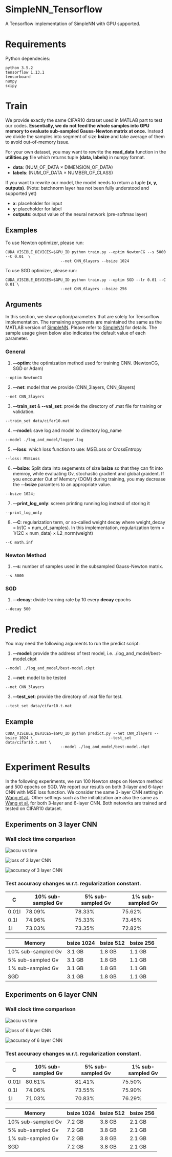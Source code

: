 # SimpleNN_Tensorflow

A Tensorflow implementation of SimpleNN with GPU supported. 

# Requirements
Python dependecies:
```
python 3.5.2
tensorflow 1.13.1
tensorboard
numpy
scipy
```

# Train
We provide exactly the same CIFAR10 dataset used in MATLAB part to test our codes. **Essentially, we do not feed the whole samples into GPU memory to evaluate sub-sampled Gauss-Newton matrix at once.** Instead we divide the samples into segment of size **bsize** and take average of them to avoid out-of-memory issue.

For your own dataset, you may want to rewrite the **read_data** function in the **utilities.py** file which returns tuple **(data, labels)** in numpy format. 

- **data**: (NUM_OF_DATA × DIMENSION_OF_DATA)
- **labels**: (NUM_OF_DATA × NUMBER_OF_CLASS)

If you want to rewrite our model, the model needs to return a tuple **(x, y, outputs)**. (Note: batchnorm layer has not been fully understood and supported yet)

- **x**: placeholder for input 
- **y**: placeholder for label
- **outputs**: output value of the neural network (pre-softmax layer)

## Examples
To use Newton optimizer, please run:
```
CUDA_VISIBLE_DEVICES=$GPU_ID python train.py --optim NewtonCG --s 5000 --C 0.01  \
						--net CNN_6layers --bsize 1024
```
To use SGD optimizer, please run:
```
CUDA_VISIBLE_DEVICES=$GPU_ID python train.py --optim SGD --lr 0.01 --C 0.01 \
						--net CNN_6layers --bsize 256
```

## Arguments
In this section, we show option/parameters that are solely for Tensorflow implementation. The remaining arguments are maintained the same as the MATLAB version of [SimpleNN](https://github.com/cjlin1/simpleNN). Please refer to [SimpleNN](https://github.com/cjlin1/simpleNN) for details. The sample usage given below also indicates the default value of each parameter.

### General
1. **--optim**: the optimization method used for training CNN. (NewtonCG, SGD or Adam)
```
--optim NewtonCG
```
2. **--net**: model that we provide (CNN_3layers, CNN_6layers)
```
--net CNN_3layers
```
3. **--train_set** & **--val_set**: provide the directory of .mat file for training or validation.
```
--train_set data/cifar10.mat
```
4. **--model**: save log and model to directory log_name
```
--model ./log_and_model/logger.log
```
5. **--loss**: which loss function to use: MSELoss or CrossEntropy
```
--loss: MSELoss
```
6. **--bsize**: Split data into segements of size **bsize** so that they can fit into memroy, while evaluating Gv, stochastic gradient and global graident. If you encounter Out of Memory (OOM) during training, you may decrease the **--bsize** paramters to an appropriate value.
```
--bsize 1024;
```
7. **--print_log_only**: screen printing running log instead of storing it
```
--print_log_only
```
8. **--C**: regularization term, or so-called weight decay where weight_decay = lr/(C × num_of_samples). In this implementation, regularization term = 1/(2C × num_data) × L2_norm(weight)
```
--C math.inf
```

### Newton Method

1. **--s**: number of samples used in the subsampled Gauss-Newton matrix.
```
--s 5000
```

### SGD
1. **--decay**: divide learning rate by 10 every **decay** epochs
```
--decay 500
```

# Predict
You may need the following arguments to run the predict script:
1. **--model**: provide the address of test model, i.e. ./log_and_model/best-model.ckpt
```
--model ./log_and_model/best-model.ckpt
```
2. **--net**: model to be tested
```
--net CNN_3layers
```
3. **--test_set**: provide the directory of .mat file for test.
```
--test_set data/cifar10.t.mat
```

## Example
```
CUDA_VISIBLE_DEVICES=$GPU_ID python predict.py --net CNN_3layers --bsize 1024 \									--test_set data/cifar10.t.mat \
						--model ./log_and_model/best-model.ckpt
```

# Experiment Results

In the following experiments, we run 100 Newton steps on Newton method and 500 epochs on SGD. We report our resutls on both 3-layer and 6-layer CNN with MSE loss function. We consider the same 3-layer CNN setting in [Wang et al.](https://www.csie.ntu.edu.tw/~cjlin/papers/cnn/newton-CNN.pdf). Other settings such as the initialization are also the same as [Wang et al.](https://www.csie.ntu.edu.tw/~cjlin/papers/cnn/newton-CNN.pdf) for both 3-layer and 6-layer CNN. Both netowrks are trained and tested on CIFAR10 dataset.

## Experiments on 3 layer CNN

### Wall clock time comparison
![](./images/ACCU_TIME_3_layers.png "accu vs time")

![](./images/loss_3layers.png "loss of 3 layer CNN")

![](./images/accu_3layers.png "accuracy of 3 layer CNN")

### Test accuracy changes w.r.t. regularization constant.
C | 10% sub-sampled Gv| 5% sub-sampled Gv| 1% sub-sampled Gv
--|-----|----|---
0.01l|78.09%|78.33%|75.62%
0.1l|74.96%|75.33%|73.45%
1l|73.03%|73.35%|72.82%

Memory | bsize 1024 | bsize 512| bsize 256
--|-----|----|---
10% sub-sampled Gv|3.1 GB |1.8 GB|1.1 GB
5% sub-sampled Gv |3.1 GB |1.8 GB|1.1 GB
1% sub-sampled Gv |3.1 GB |1.8 GB|1.1 GB
SGD |3.1 GB|1.8 GB|1.1 GB|

## Experiments on 6 layer CNN
### Wall clock time comparison
![](./images/ACCU_TIME_7_layers.png "accu vs time")

![](./images/loss_7layers.png "loss of 6 layer CNN")

![](./images/accu_7layers.png "accuracy of 6 layer CNN")

### Test accuracy changes w.r.t. regularization constant.
C | 10% sub-sampled Gv| 5% sub-sampled Gv| 1% sub-sampled Gv
--|-----|----|---
0.01l|80.61%|81.41%|75.50%
0.1l|74.06%|73.55%|75.90%
1l|71.03%|70.83%|76.29%

Memory | bsize 1024 | bsize 512| bsize 256
--|-----|----|---
10% sub-sampled Gv|7.2 GB |3.8 GB|2.1 GB
5% sub-sampled Gv |7.2 GB |3.8 GB|2.1 GB
1% sub-sampled Gv |7.2 GB |3.8 GB|2.1 GB
SGD |7.2 GB|3.8 GB|2.1 GB|